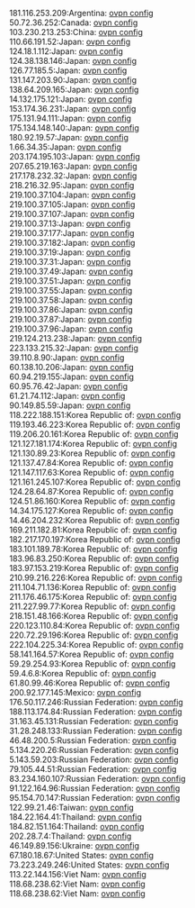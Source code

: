 181.116.253.209:Argentina: [ovpn config](vpn/181_116_253_209.ovpn)  
50.72.36.252:Canada: [ovpn config](vpn/50_72_36_252.ovpn)  
103.230.213.253:China: [ovpn config](vpn/103_230_213_253.ovpn)  
110.66.191.52:Japan: [ovpn config](vpn/110_66_191_52.ovpn)  
124.18.1.112:Japan: [ovpn config](vpn/124_18_1_112.ovpn)  
124.38.138.146:Japan: [ovpn config](vpn/124_38_138_146.ovpn)  
126.77.185.5:Japan: [ovpn config](vpn/126_77_185_5.ovpn)  
131.147.203.90:Japan: [ovpn config](vpn/131_147_203_90.ovpn)  
138.64.209.165:Japan: [ovpn config](vpn/138_64_209_165.ovpn)  
14.132.175.121:Japan: [ovpn config](vpn/14_132_175_121.ovpn)  
153.174.36.231:Japan: [ovpn config](vpn/153_174_36_231.ovpn)  
175.131.94.111:Japan: [ovpn config](vpn/175_131_94_111.ovpn)  
175.134.148.140:Japan: [ovpn config](vpn/175_134_148_140.ovpn)  
180.92.19.57:Japan: [ovpn config](vpn/180_92_19_57.ovpn)  
1.66.34.35:Japan: [ovpn config](vpn/1_66_34_35.ovpn)  
203.174.195.103:Japan: [ovpn config](vpn/203_174_195_103.ovpn)  
207.65.219.163:Japan: [ovpn config](vpn/207_65_219_163.ovpn)  
217.178.232.32:Japan: [ovpn config](vpn/217_178_232_32.ovpn)  
218.216.32.95:Japan: [ovpn config](vpn/218_216_32_95.ovpn)  
219.100.37.104:Japan: [ovpn config](vpn/219_100_37_104.ovpn)  
219.100.37.105:Japan: [ovpn config](vpn/219_100_37_105.ovpn)  
219.100.37.107:Japan: [ovpn config](vpn/219_100_37_107.ovpn)  
219.100.37.13:Japan: [ovpn config](vpn/219_100_37_13.ovpn)  
219.100.37.177:Japan: [ovpn config](vpn/219_100_37_177.ovpn)  
219.100.37.182:Japan: [ovpn config](vpn/219_100_37_182.ovpn)  
219.100.37.19:Japan: [ovpn config](vpn/219_100_37_19.ovpn)  
219.100.37.31:Japan: [ovpn config](vpn/219_100_37_31.ovpn)  
219.100.37.49:Japan: [ovpn config](vpn/219_100_37_49.ovpn)  
219.100.37.51:Japan: [ovpn config](vpn/219_100_37_51.ovpn)  
219.100.37.55:Japan: [ovpn config](vpn/219_100_37_55.ovpn)  
219.100.37.58:Japan: [ovpn config](vpn/219_100_37_58.ovpn)  
219.100.37.86:Japan: [ovpn config](vpn/219_100_37_86.ovpn)  
219.100.37.87:Japan: [ovpn config](vpn/219_100_37_87.ovpn)  
219.100.37.96:Japan: [ovpn config](vpn/219_100_37_96.ovpn)  
219.124.213.238:Japan: [ovpn config](vpn/219_124_213_238.ovpn)  
223.133.215.32:Japan: [ovpn config](vpn/223_133_215_32.ovpn)  
39.110.8.90:Japan: [ovpn config](vpn/39_110_8_90.ovpn)  
60.138.10.206:Japan: [ovpn config](vpn/60_138_10_206.ovpn)  
60.94.219.155:Japan: [ovpn config](vpn/60_94_219_155.ovpn)  
60.95.76.42:Japan: [ovpn config](vpn/60_95_76_42.ovpn)  
61.21.74.112:Japan: [ovpn config](vpn/61_21_74_112.ovpn)  
90.149.85.59:Japan: [ovpn config](vpn/90_149_85_59.ovpn)  
118.222.188.151:Korea Republic of: [ovpn config](vpn/118_222_188_151.ovpn)  
119.193.46.223:Korea Republic of: [ovpn config](vpn/119_193_46_223.ovpn)  
119.206.20.161:Korea Republic of: [ovpn config](vpn/119_206_20_161.ovpn)  
121.127.181.174:Korea Republic of: [ovpn config](vpn/121_127_181_174.ovpn)  
121.130.89.23:Korea Republic of: [ovpn config](vpn/121_130_89_23.ovpn)  
121.137.47.84:Korea Republic of: [ovpn config](vpn/121_137_47_84.ovpn)  
121.147.117.63:Korea Republic of: [ovpn config](vpn/121_147_117_63.ovpn)  
121.161.245.107:Korea Republic of: [ovpn config](vpn/121_161_245_107.ovpn)  
124.28.64.87:Korea Republic of: [ovpn config](vpn/124_28_64_87.ovpn)  
124.51.86.160:Korea Republic of: [ovpn config](vpn/124_51_86_160.ovpn)  
14.34.175.127:Korea Republic of: [ovpn config](vpn/14_34_175_127.ovpn)  
14.46.204.232:Korea Republic of: [ovpn config](vpn/14_46_204_232.ovpn)  
169.211.182.81:Korea Republic of: [ovpn config](vpn/169_211_182_81.ovpn)  
182.217.170.197:Korea Republic of: [ovpn config](vpn/182_217_170_197.ovpn)  
183.101.189.78:Korea Republic of: [ovpn config](vpn/183_101_189_78.ovpn)  
183.96.83.250:Korea Republic of: [ovpn config](vpn/183_96_83_250.ovpn)  
183.97.153.219:Korea Republic of: [ovpn config](vpn/183_97_153_219.ovpn)  
210.99.216.226:Korea Republic of: [ovpn config](vpn/210_99_216_226.ovpn)  
211.104.71.136:Korea Republic of: [ovpn config](vpn/211_104_71_136.ovpn)  
211.176.46.175:Korea Republic of: [ovpn config](vpn/211_176_46_175.ovpn)  
211.227.99.77:Korea Republic of: [ovpn config](vpn/211_227_99_77.ovpn)  
218.151.48.166:Korea Republic of: [ovpn config](vpn/218_151_48_166.ovpn)  
220.123.110.84:Korea Republic of: [ovpn config](vpn/220_123_110_84.ovpn)  
220.72.29.196:Korea Republic of: [ovpn config](vpn/220_72_29_196.ovpn)  
222.104.225.34:Korea Republic of: [ovpn config](vpn/222_104_225_34.ovpn)  
58.141.164.57:Korea Republic of: [ovpn config](vpn/58_141_164_57.ovpn)  
59.29.254.93:Korea Republic of: [ovpn config](vpn/59_29_254_93.ovpn)  
59.4.6.8:Korea Republic of: [ovpn config](vpn/59_4_6_8.ovpn)  
61.80.99.46:Korea Republic of: [ovpn config](vpn/61_80_99_46.ovpn)  
200.92.177.145:Mexico: [ovpn config](vpn/200_92_177_145.ovpn)  
176.50.117.246:Russian Federation: [ovpn config](vpn/176_50_117_246.ovpn)  
188.113.174.84:Russian Federation: [ovpn config](vpn/188_113_174_84.ovpn)  
31.163.45.131:Russian Federation: [ovpn config](vpn/31_163_45_131.ovpn)  
31.28.248.133:Russian Federation: [ovpn config](vpn/31_28_248_133.ovpn)  
46.48.200.5:Russian Federation: [ovpn config](vpn/46_48_200_5.ovpn)  
5.134.220.26:Russian Federation: [ovpn config](vpn/5_134_220_26.ovpn)  
5.143.59.203:Russian Federation: [ovpn config](vpn/5_143_59_203.ovpn)  
79.105.44.51:Russian Federation: [ovpn config](vpn/79_105_44_51.ovpn)  
83.234.160.107:Russian Federation: [ovpn config](vpn/83_234_160_107.ovpn)  
91.122.164.96:Russian Federation: [ovpn config](vpn/91_122_164_96.ovpn)  
95.154.70.147:Russian Federation: [ovpn config](vpn/95_154_70_147.ovpn)  
122.99.21.46:Taiwan: [ovpn config](vpn/122_99_21_46.ovpn)  
184.22.164.41:Thailand: [ovpn config](vpn/184_22_164_41.ovpn)  
184.82.151.164:Thailand: [ovpn config](vpn/184_82_151_164.ovpn)  
202.28.7.4:Thailand: [ovpn config](vpn/202_28_7_4.ovpn)  
46.149.89.156:Ukraine: [ovpn config](vpn/46_149_89_156.ovpn)  
67.180.18.67:United States: [ovpn config](vpn/67_180_18_67.ovpn)  
73.223.249.246:United States: [ovpn config](vpn/73_223_249_246.ovpn)  
113.22.144.156:Viet Nam: [ovpn config](vpn/113_22_144_156.ovpn)  
118.68.238.62:Viet Nam: [ovpn config](vpn/118_68_238_62.ovpn)  
118.68.238.62:Viet Nam: [ovpn config](vpn/118_68_238_62.ovpn)  
